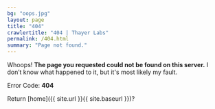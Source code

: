 ```yaml
---
bg: "oops.jpg"
layout: page
title: "404"
crawlertitle: "404 | Thayer Labs"
permalink: /404.html
summary: "Page not found."
---
```

Whoops! **The page you requested could not be found on this server.** I don’t know what happened to it, but it's most likely my fault.

Error Code: **404**

Return [home]({{ site.url }}{{ site.baseurl }})?

